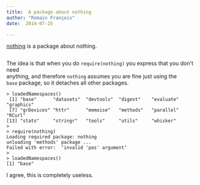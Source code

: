 ```yaml
---
title:  A package about nothing
author: "Romain François"
date:  2014-07-25

---
```


<div class="post-content">
<p><a href="https://github.com/romainfrancois/nothing">nothing</a> is a package about nothing. </p>

<p><img src="https://web.archive.org/web/20141010151932im_/http://media.tumblr.com/tumblr_lkw5e6ANdS1qf7q1s.png" alt=""></p>

<p>The idea is that when you do <code>require(nothing)</code> you express that you don't need <br>
anything, and therefore <code>nothing</code> assumes you are fine just using the <br><code>base</code> package, so it detaches all other packages. </p>

<pre><code>&gt; loadedNamespaces()
 [1] "base"      "datasets"  "devtools"  "digest"    "evaluate"  "graphics"
 [7] "grDevices" "httr"      "memoise"   "methods"   "parallel"  "RCurl"
[13] "stats"     "stringr"   "tools"     "utils"     "whisker"
&gt;
&gt; require(nothing)
Loading required package: nothing  
unloading 'methods' package ...  
Failed with error:  ‘invalid 'pos' argument’  
&gt;
&gt; loadedNamespaces()
[1] "base"
</code></pre>

<p>I agree, this is completely useless. </p>
</div>
